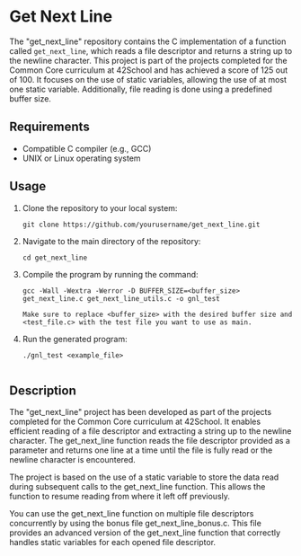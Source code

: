 # Get Next Line

The "get_next_line" repository contains the C implementation of a function called `get_next_line`, which reads a file descriptor and returns a string up to the newline character. This project is part of the projects completed for the Common Core curriculum at 42School and has achieved a score of 125 out of 100. It focuses on the use of static variables, allowing the use of at most one static variable. Additionally, file reading is done using a predefined buffer size.

## Requirements

- Compatible C compiler (e.g., GCC)
- UNIX or Linux operating system

## Usage

1. Clone the repository to your local system:

   ```shell
   git clone https://github.com/yourusername/get_next_line.git

2. Navigate to the main directory of the repository:  

   ```shell
   cd get_next_line

3. Compile the program by running the command:  

   ```shell
   gcc -Wall -Wextra -Werror -D BUFFER_SIZE=<buffer_size> get_next_line.c get_next_line_utils.c -o gnl_test

   Make sure to replace <buffer_size> with the desired buffer size and <test_file.c> with the test file you want to use as main.

4. Run the generated program:  

   ```shell
   ./gnl_test <example_file>


## Description
The "get_next_line" project has been developed as part of the projects completed for the Common Core curriculum at 42School. It enables efficient reading of a file descriptor and extracting a string up to the newline character. The get_next_line function reads the file descriptor provided as a parameter and returns one line at a time until the file is fully read or the newline character is encountered.

The project is based on the use of a static variable to store the data read during subsequent calls to the get_next_line function. This allows the function to resume reading from where it left off previously.

You can use the get_next_line function on multiple file descriptors concurrently by using the bonus file get_next_line_bonus.c. This file provides an advanced version of the get_next_line function that correctly handles static variables for each opened file descriptor.